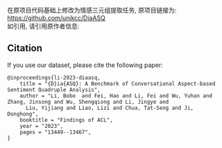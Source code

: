 在原项目代码基础上修改为情感三元组提取任务, 原项目链接为: https://github.com/unikcc/DiaASQ  
如引用, 请引用原作者信息:  

## Citation
If you use our dataset, please cite the following paper:
```
@inproceedings{li-2023-diaasq,
    title = "{D}ia{ASQ}: A Benchmark of Conversational Aspect-based Sentiment Quadruple Analysis",
    author = "Li, Bobo  and Fei, Hao and Li, Fei and Wu, Yuhan and Zhang, Jinsong and Wu, Shengqiong and Li, Jingye and
      Liu, Yijiang and Liao, Lizi and Chua, Tat-Seng and Ji, Donghong",
    booktitle = "Findings of ACL",
    year = "2023",
    pages = "13449--13467",
}
```
